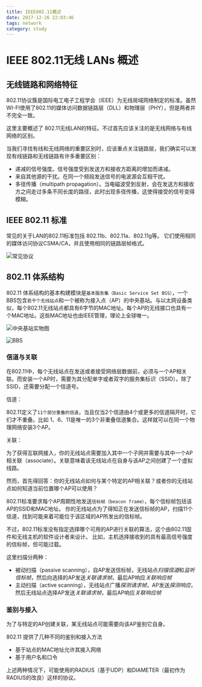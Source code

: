 ```yaml
---
title: IEEE802.11概述
date: 2017-12-26 22:03:46
tags: network
category: study
---
```


# IEEE 802.11无线 LANs 概述

## 无线链路和网络特征

802.11协议簇是国际电工电子工程学会（IEEE）为无线局域网络制定的标准。虽然WI-FI使用了802.11的媒体访问数据链路层（DLL）和物理层（PHY），但是两者并不完全一致。

这里主要概述了 802.11无线LAN的特征。不过首先应该关注的是无线网络与有线网络的区别。

当我们寻找有线和无线网络的重要区别时，应该重点关注链路层，我们确实可以发现有线链路和无线链路有许多重要区别：

* 递减的信号强度。信号强度受到发送方和接收方距离的增加而递减。
* 来自其他源的干扰。在同一个频段发送信号的电波源会互相干扰。
* 多径传播（multipath propagation）。当电磁波受到反射，会在发送方和接收方之间走过多条不同长度的路径，此时出现多径传播，这使得接受的信号变得模糊。

<!-- more -->

## IEEE 802.11 标准

常见的关于LAN的802.11标准包括 802.11b、802.11a、802.11g等。
它们使用相同的媒体访问协议CSMA/CA，并且使用相同的链路层帧格式。

![常见协议](802.11.jpg)

## 802.11 体系结构

802.11 体系结构的基本构建模块是`基本服务集（Basic Service Set BSS）`，一个BBS包含`若干个无线站点`和一个被称为接入点（AP）的中央基站。与以太网设备类似，每个802.11无线站点都具有6字节的MAC地址。每个AP的无线接口也具有一个MAC地址。这些MAC地址也由IEEE管理，理论上全球唯一。

![中央基站实物图](中央基站.jpg)

![BBS](BBS.jpg)

### 信道与关联

在802.11中，每个无线站点在发送或者接受网络层数据前，必须与一个AP相关联。而安装一个AP时，需要为其分配单字或者双字的服务集标识（SSID）。除了SSID，还需要分配一个信道号。

信道：

802.11定义了`11个部分重叠的信道`，当且仅当2个信道由4个或更多的信道隔开时，它们才不重叠。比如 1、6、11是唯一的3个非重叠信道集合。这样就可以在同一个物理网络安装3个AP。

关联：

为了获得互联网接入，你的无线站点需要加入其中一个子网并需要与其中一个AP相关联（associate）。关联意味着该无线站点在自身与该AP之间创建了一个虚拟线路。

然而，首先得回答：你的无线站点如何与某个特定的AP相关联？或者你的无线站点如何知道当前位置哪个AP可以使用？

802.11标准要求每个AP周期性地发送`信标帧（beacon frame）`，每个信标帧包括该AP的SSID和MAC地址。
你的无线站点为了得知正在发送信标帧的AP，扫描11个信道，找到可能来着可能位于该区域的AP所发出的信标帧。

不过，802.11标准没有指定选择哪个可用的AP进行关联的算法，这个由802.11固件和无线主机的软件设计者来设计。
比如，主机选择接收到的具有最高信号强度的信标帧，但可能过载。

这里扫描分两种：

* 被动扫描（passive scanning），自AP发送信标帧，无线站点*扫描信道*和*监听信标帧*，然后向选择的AP发送*关联请求帧*，最后AP响应*关联响应帧*
* 主动扫描（active scanning），无线站点广播*探测请求帧*，AP发送*探测响应*，然后无线站点选择AP发送*关联请求帧*，最后AP响应*关联响应帧*


### 鉴别与接入

为了与特定的AP创建关联，某无线站点可能需要向该AP鉴别它自身。

802.11 提供了几种不同的鉴别和接入方法

* 基于站点的MAC地址允许其接入网络
* 基于用户名和口令

上述两种情况下，可能使用的RADIUS（基于UDP）和DIAMETER（最初作为RADIUS的改良）这样的协议。


